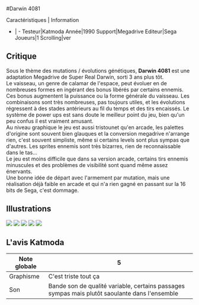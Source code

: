 #Darwin 4081

Caractéristiques | Information
- | -
Testeur|Katmoda
Année|1990
Support|Megadrive
Editeur|Sega
Joueurs|1
Scrolling|ver

## Critique
Sous le thème des mutations / évolutions génétiques, <b>Darwin 4081</b> est une adaptation Megadrive de Super Real Darwin, sorti 3 ans plus tôt.<br/>Le vaisseau, un genre de calamar de l'espace, peut évoluer en de nombreuses formes en ingérant des bonus libérés par certains ennemis. Ces bonus augmentent la puissance ou la forme générale du vaisseau. Les combinaisons sont très nombreuses, pas toujours utiles, et les évolutions régressent à des stades antérieurs au fil du temps et des tirs encaissés. Le système de power ups est sans doute le meilleur point du jeu, bien qu'un peu confus il est vraiment amusant.<br/>Au niveau graphique le jeu est aussi tristounet qu'en arcade, les palettes d'origine sont souvent bien glauques et la conversion megadrive n'arrange rien, c'est souvent simpliste, même si certains levels sont plus sympas que d'autres. Les sprites ennemis sont très bizarres, rien de reconnaissable dans le tas...<br/>Le jeu est moins difficile que dans sa version arcade, certains tirs ennemis minuscules et des problèmes de visibilité sont quand même assez énervants.<br/>Une bonne idée de départ avec l'armement par mutation, mais une réalisation déjà faible en arcade et qui n'a rien gagné en passant sur la 16 bits de Sega, c'est dommage.

## Illustrations
![](http://www.shmup.com/images/thumbs/darwin4081-md-1.jpg)
![](http://www.shmup.com/images/thumbs/darwin4081-md-2.jpg)
![](http://www.shmup.com/images/thumbs/darwin4081-md-3.jpg)
![](http://www.shmup.com/images/thumbs/)
![](http://www.shmup.com/images/thumbs/)

## L'avis Katmoda
Note globale|5
-|-
Graphisme|C'est triste tout ça
Son|Bande son de qualité variable, certains passages sympas mais plutôt saoulante dans l'ensemble
